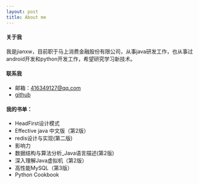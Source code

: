 ```yaml
---
layout: post
title: About me
---
```


#### 关于我
我是jianxw，目前职于马上消费金融股份有限公司，从事java研发工作，也从事过android开发和python开发工作，希望研究学习新技术。

#### 联系我
* 邮箱：416349127@qq.com
* [github](https://github.com/jianxw)


#### 我的书单：
* HeadFirst设计模式
* Effective java 中文版（第2版）
* redis设计与实现(第二版)
* 影响力
* 数据结构与算法分析_Java语言描述(第2版)
* 深入理解Java虚拟机（第2版）
* 高性能MySQL（第3版）
* Python Cookbook